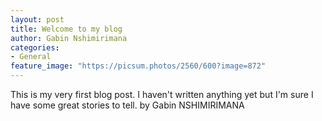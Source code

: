 ```yaml
---
layout: post
title: Welcome to my blog
author: Gabin Nshimirimana
categories:
- General
feature_image: "https://picsum.photos/2560/600?image=872"
---
```


This is my very first blog post. I haven't written anything yet but I'm sure I have some great stories to tell.
                                                                                          by Gabin NSHIMIRIMANA
